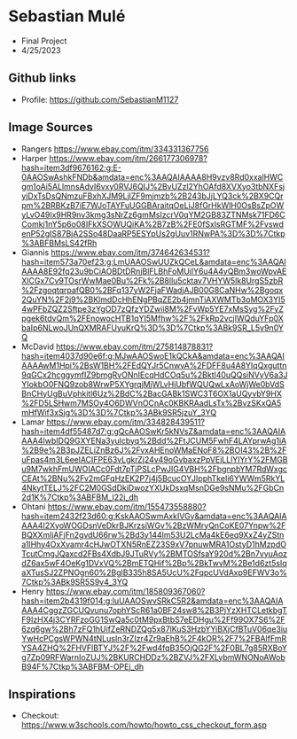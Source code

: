 # Sebastian Mulé
* Final Project
* 4/25/2023

## Github links
* Profile: https://github.com/SebastianM1127

## Image Sources
* Rangers https://www.ebay.com/itm/334331367756
* Harper https://www.ebay.com/itm/266177306978?hash=item3df9676162:g:E-0AAOSwAshkFNDb&amdata=enc%3AAQAIAAAA8H9vzv8Rd0xxalHWCgm1oAi5ALlmnsAdvI6vxy0RVJ6QIJ%2BvUZzl2YhOAfd8XVXyo3tbNXFsjyjDxTsDsQNmzuFBxhXJM9LjlZF9mjmzb%2B243bJjLYQ3ck%2BX9CQrpm%2BRBKzB7iE7WJoTAYFuUGGBAraitqOeLiJ8fGrHkWlH0OsBsZpOWyLvO49lx9HR9nv3kmg3sNrZz6gmMsIzcrV0qYM2GB83ZTNMsk71FD6CComkj1nY5p6o08IFkXSOWUQiKA%2B7zB%2FE0fSxlsRGTMF%2FvswdenP52gIS87BjA2SSo48DaaRP5ESYpUs2gUuv1RNwPA%3D%3D%7Ctkp%3ABFBMsLS42fRh
* Giannis https://www.ebay.com/itm/374642634531?hash=item573a70ef23:g:LmUAAOSwUUZkQCeL&amdata=enc%3AAQAIAAAA8E92fq23u9bCiAOBDtDRnjBlFLBhFoMUilY6u4A4yQBm3woWpvAEXlCGx7Cv9TOsrWwMae0Bu%2Fk%2B8llu5cktav7VHYW5lk8UrgS5zbR%2FzgoqtqrpafQB0%2BFq137yW2FjaFWadjAJB00G8CaNHw%2Bgoqx2QuYN%2F2j9%2BKlmdDcHhENgPBqZE2b4jmnTiAXWMTb3oMOX3YI54wPFbZQZ2Sftpe3zYgOD7zQfzYDZwii8M%2FvWp5YE7xMsSyg%2FyZpgek6tdvQm%2FEnowocHTB1qYI5Mfhw%2F%2FkRp2vcjIWQduYFp0XbaIp6NLwoJUnQXMRAFUyuKrQ%3D%3D%7Ctkp%3ABk9SR_L5v9n0YQ
* McDavid https://www.ebay.com/itm/275814878831?hash=item4037d90e6f:g:MJwAAOSwoE1kQCkA&amdata=enc%3AAQAIAAAAwM1Hpi%2BsW1BH%2FEdQYJr5CnwvA%2FDFF8u4A8YIqQxguttn9qGCx2hcggymfIZ9bmgRvONnIEcqHdCOq5u%2Bktl40uQQsiNVyV6a3JYIokbO0FNQ9zob8WrwP5XYgrqjMjWLvHjUbfWQUQwLxAoWjWe0bVdSBnCHyUgBuVphkitl6Uz%2BdC%2BacGABk1SWC3T6OX1aUQyvbY9HX%2FD5LSHwm7MSOy4O6DWVnOCnAc0KBKRAadLsTx%2BvzSKxQA5mHfWif3xSjg%3D%3D%7Ctkp%3ABk9SR5jzuY_3YQ
* Lamar https://www.ebay.com/itm/334828439511?hash=item4df55487d7:g:gQcAAOSwKr5kNVsZ&amdata=enc%3AAQAIAAAA4IwbIDQ9GXYENa3yulcbyq%2Bdd%2FtJCUM5FwhF4LAYprwAg1iA%2B9e%2B3pJZELiZnBz6J%2FvxAHEnoWMaENoF8%2BOI43%2B%2FuFpas4m3L6eelACIFPE63vLgkrZj24v49oGvbaxzPpVEjLLlYlYrY%2FMGBu9M7wkhFmUWOIACc0Fdt7pTjPSLcPwJIG4VBH%2FbgnpbYM7RdWxgcCEAt%2BNu%2Fv2mGFqHzEK2P7j4j5BcucOYJIpphTkeIi6YWWm5RkYL4NkytTELJ%2FC2M0GSdDkiDwozYXUkDsxqMsnDGe9sNMu%2FGbCn2d1K%7Ctkp%3ABFBM_I22j_dh
* Ohtani https://www.ebay.com/itm/155473558880?hash=item2432f23d60:g:KskAAOSwmAxkIVGy&amdata=enc%3AAQAIAAAA4I2XyoWOGDsnVeDkrBJKrzsjWGv%2BzWMryQnCoKE07Ynpw%2FBQXXmljAFjFn2gvdU66rw%2Bd3y144lm53U2LcMa4kE6eq9XxZ4yZStna1lHhy4OxXyamr4cHJwOTXN5RnEZ23S9xV7pnuwMRA1OstyD1hMzpdOTcutCmgJQaxcd2FBs4XdbJ9JTuRVy%2BMTOSfsaY920d%2Bn7vyuAozdZ6ax5wF4OeKg1DVxVQ%2BmETQHif%2Bp%2BkTwvM%2Be1d6zt5sIqaXTusSJ2ZPNOgn60%2BglB335h8SA5UcU%2FqpcUVdAxp9EFWV3o%7Ctkp%3ABk9SR5S9v4_3YQ
* Henry https://www.ebay.com/itm/185809367060?hash=item2b4319f014:g:luUAAOSwvSRkC5R2&amdata=enc%3AAQAIAAAA4CggzZGCUQvunu7ophYScR61a0BF24sw8%2B3PjYzXHTCLetkbgTF9IzHX4j3CYRFzoGG1SwQa5c0tM9pxBtbS7eEDHgu%2Ff99OX7S6%2F6zq6gw%2Bh7zFQ1hUifZeRNDZQg5x87lKuS3HzbYYiBXjCfBTuV06qe3iuYwHcPCgsWPWN4tNLusIn3rZIzr4Zr9aEhB%2F4kOR%2F7%2FBAlfFmRYSA4ZHQ%2FHVFlBTYJ%2F%2Fwd4fqB35OjQG2F%2F0BL7g85RXBoYg7Zp09RFWarnIoZUJ%2BKURCHDDz%2BZVJ%2FXLybmWNONoAWobB94F%7Ctkp%3ABFBM-OPEj_dh


## Inspirations
* Checkout: https://www.w3schools.com/howto/howto_css_checkout_form.asp
